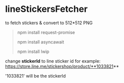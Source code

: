 # lineStickersFetcher
to fetch stickers &amp; convert to 512*512 PNG

> npm install request-promise
> 
> npm install asyncawait
> 
> npm install lwip

change **stickerId** to line sticker id
for example:
https://store.line.me/stickershop/product/**1033821**

'1033821' will be the stickerId
